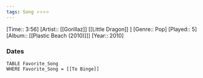 ```yaml
---
tags: Song ⭐⭐⭐⭐ 
---
```

[Time:: 3:56]
[Artist:: [[Gorillaz]] [[Little Dragon]] ]
[Genre:: Pop]
[Played:: 5]
[Album:: [[Plastic Beach (2010)]]]
[Year:: 2010]
### Dates
````dataview
TABLE Favorite_Song
WHERE Favorite_Song = [[To Binge]]
````